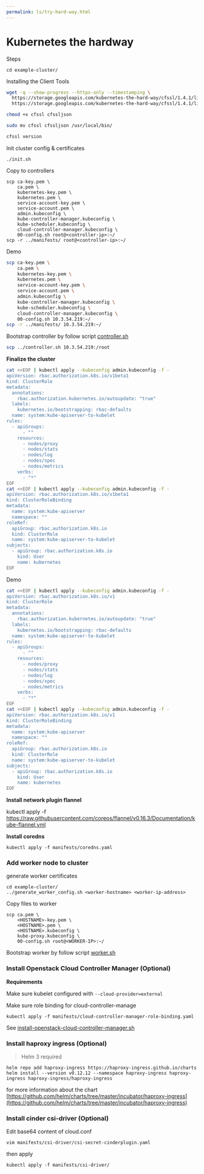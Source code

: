 ```yaml
---
permalink: ls/try-hard-way.html
---
```


# Kubernetes the hardway


Steps

```
cd example-cluster/
```

Installing the Client Tools

```bash
wget -q --show-progress --https-only --timestamping \
  https://storage.googleapis.com/kubernetes-the-hard-way/cfssl/1.4.1/linux/cfssl \
  https://storage.googleapis.com/kubernetes-the-hard-way/cfssl/1.4.1/linux/cfssljson

chmod +x cfssl cfssljson

sudo mv cfssl cfssljson /usr/local/bin/

cfssl version
```

Init cluster config & certificates

```
./init.sh
```

Copy to controllers

```
scp ca-key.pem \
    ca.pem \
    kubernetes-key.pem \
    kubernetes.pem \
    service-account-key.pem \
    service-account.pem \
    admin.kubeconfig \
    kube-controller-manager.kubeconfig \
    kube-scheduler.kubeconfig \
    cloud-controller-manager.kubeconfig \
    00-config.sh root@<controller-ip>:~/
scp -r ../manifests/ root@<controller-ip>:~/
```

Demo

```bash
scp ca-key.pem \
    ca.pem \
    kubernetes-key.pem \
    kubernetes.pem \
    service-account-key.pem \
    service-account.pem \
    admin.kubeconfig \
    kube-controller-manager.kubeconfig \
    kube-scheduler.kubeconfig \
    cloud-controller-manager.kubeconfig \
    00-config.sh 10.3.54.219:~/
scp -r ../manifests/ 10.3.54.219:~/
```

Bootstrap controller by follow script [controller.sh](./controller.sh)

```bash
scp ../controller.sh 10.3.54.219:/root
```

**Finalize the cluster**

```bash
cat <<EOF | kubectl apply --kubeconfig admin.kubeconfig -f -
apiVersion: rbac.authorization.k8s.io/v1beta1
kind: ClusterRole
metadata:
  annotations:
    rbac.authorization.kubernetes.io/autoupdate: "true"
  labels:
    kubernetes.io/bootstrapping: rbac-defaults
  name: system:kube-apiserver-to-kubelet
rules:
  - apiGroups:
      - ""
    resources:
      - nodes/proxy
      - nodes/stats
      - nodes/log
      - nodes/spec
      - nodes/metrics
    verbs:
      - "*"
EOF
cat <<EOF | kubectl apply --kubeconfig admin.kubeconfig -f -
apiVersion: rbac.authorization.k8s.io/v1beta1
kind: ClusterRoleBinding
metadata:
  name: system:kube-apiserver
  namespace: ""
roleRef:
  apiGroup: rbac.authorization.k8s.io
  kind: ClusterRole
  name: system:kube-apiserver-to-kubelet
subjects:
  - apiGroup: rbac.authorization.k8s.io
    kind: User
    name: kubernetes
EOF
```

Demo

```bash
cat <<EOF | kubectl apply --kubeconfig admin.kubeconfig -f -
apiVersion: rbac.authorization.k8s.io/v1
kind: ClusterRole
metadata:
  annotations:
    rbac.authorization.kubernetes.io/autoupdate: "true"
  labels:
    kubernetes.io/bootstrapping: rbac-defaults
  name: system:kube-apiserver-to-kubelet
rules:
  - apiGroups:
      - ""
    resources:
      - nodes/proxy
      - nodes/stats
      - nodes/log
      - nodes/spec
      - nodes/metrics
    verbs:
      - "*"
EOF
cat <<EOF | kubectl apply --kubeconfig admin.kubeconfig -f -
apiVersion: rbac.authorization.k8s.io/v1
kind: ClusterRoleBinding
metadata:
  name: system:kube-apiserver
  namespace: ""
roleRef:
  apiGroup: rbac.authorization.k8s.io
  kind: ClusterRole
  name: system:kube-apiserver-to-kubelet
subjects:
  - apiGroup: rbac.authorization.k8s.io
    kind: User
    name: kubernetes
EOF
```

**Install network plugin flannel**

kubectl apply -f https://raw.githubusercontent.com/coreos/flannel/v0.16.3/Documentation/kube-flannel.yml

**Install coredns**

```
kubectl apply -f manifests/coredns.yaml
```

### Add worker node to cluster

generate worker certificates

```
cd example-cluster/
../generate_worker_config.sh <worker-hostname> <worker-ip-address>
```

Copy files to worker

```
scp ca.pem \
    <HOSTNAME>-key.pem \
    <HOSTNAME>.pem \
    <HOSTNAME>.kubeconfig \
    kube-proxy.kubeconfig \
    00-config.sh root@<WORKER-IP>:~/
```

Bootstrap worker by follow script [worker.sh](./worker.sh)

### Install Openstack Cloud Controller Manager (Optional)

**Requirements**

Make sure kubelet configured with `--cloud-provider=external`

Make sure role binding for cloud-controller-manage

```
kubectl apply -f manifests/cloud-controller-manager-role-binding.yaml
```

See [install-openstack-cloud-controller-manager.sh](./install-openstack-cloud-controller-manager.sh)

### Install haproxy ingress (Optional)

> Helm 3 required

```
helm repo add haproxy-ingress https://haproxy-ingress.github.io/charts
helm install --version v0.12.12 --namespace haproxy-ingress haproxy-ingress haproxy-ingress/haproxy-ingress
```

for more information about the chart [https://github.com/helm/charts/tree/master/incubator/haproxy-ingress](https://github.com/helm/charts/tree/master/incubator/haproxy-ingress)

### Install cinder csi-driver (Optional)

Edit base64 content of cloud.conf

```
vim manifests/csi-driver/csi-secret-cinderplugin.yaml
```

then apply

```
kubectl apply -f manifests/csi-driver/
```
